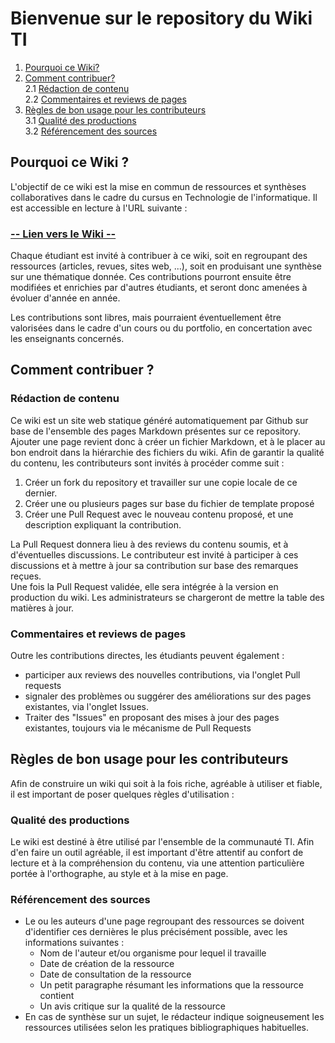 # Bienvenue sur le repository du Wiki TI

1. [Pourquoi ce Wiki?]() 
2. [Comment contribuer?]()   
  2.1 [Rédaction de contenu]()  
  2.2 [Commentaires et reviews de pages]()  
3. [Règles de bon usage pour les contributeurs]()  
  3.1 [Qualité des productions]()  
  3.2 [Référencement des sources]()  


## Pourquoi ce Wiki ? 

L'objectif de ce wiki est la mise en commun de ressources et synthèses collaboratives dans le cadre du cursus en Technologie de l'informatique.  Il est accessible en lecture à l'URL suivante : 

### [-- Lien vers le Wiki --](https://epheclln.github.io/Wiki-TI/)

Chaque étudiant est invité à contribuer à ce wiki, soit en regroupant des ressources (articles, revues, sites web, ...), soit en produisant une synthèse sur une thématique donnée.  Ces contributions pourront ensuite être modifiées et enrichies par d'autres étudiants, et seront donc amenées à évoluer d'année en année.  

Les contributions sont libres, mais pourraient éventuellement être valorisées dans le cadre d'un cours ou du portfolio, en concertation avec les enseignants concernés.  

## Comment contribuer ? 

### Rédaction de contenu 

Ce wiki est un site web statique généré automatiquement par Github sur base de l'ensemble des pages Markdown présentes sur ce repository.  Ajouter une page revient donc à créer un fichier Markdown, et à le placer au bon endroit dans la hiérarchie des fichiers du wiki.  Afin de garantir la qualité du contenu, les contributeurs sont invités à procéder comme suit : 

1. Créer un fork du repository et travailler sur une copie locale de ce dernier.  
2. Créer une ou plusieurs pages sur base du fichier de template proposé
3. Créer une Pull Request avec le nouveau contenu proposé, et une description expliquant la contribution.  

La Pull Request donnera lieu à des reviews du contenu soumis, et à d'éventuelles discussions.  Le contributeur est invité à participer à ces discussions et à mettre à jour sa contribution sur base des remarques reçues.  
Une fois la Pull Request validée, elle sera intégrée à la version en production du wiki.  Les administrateurs se chargeront de mettre la table des matières à jour.  

### Commentaires et reviews de pages

Outre les contributions directes, les étudiants peuvent également : 

- participer aux reviews des nouvelles contributions, via l'onglet Pull requests
- signaler des problèmes ou suggérer des améliorations sur des pages existantes, via l'onglet Issues.  
- Traiter des "Issues" en proposant des mises à jour des pages existantes, toujours via le mécanisme de Pull Requests


## Règles de bon usage pour les contributeurs

Afin de construire un wiki qui soit à la fois riche, agréable à utiliser et fiable, il est important de poser quelques règles d'utilisation : 

### Qualité des productions

Le wiki est destiné à être utilisé par l'ensemble de la communauté TI.  Afin d'en faire un outil agréable, il est important d'être attentif au confort de lecture et à la compréhension du contenu, via une attention particulière portée à l'orthographe, au style et à la mise en page.  

### Référencement des sources

- Le ou les auteurs d'une page regroupant des ressources se doivent d'identifier ces dernières le plus précisément possible, avec les informations suivantes : 
   - Nom de l'auteur et/ou organisme pour lequel il travaille
   - Date de création de la ressource
   - Date de consultation de la ressource
   - Un petit paragraphe résumant les informations que la ressource contient
   - Un avis critique sur la qualité de la ressource
- En cas de synthèse sur un sujet, le rédacteur indique soigneusement les ressources utilisées selon les pratiques bibliographiques habituelles.  






